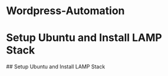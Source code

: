 # Wordpress-Automation
<h1 align="left">Setup Ubuntu and Install LAMP Stack</h1>
## Setup Ubuntu and Install LAMP Stack
